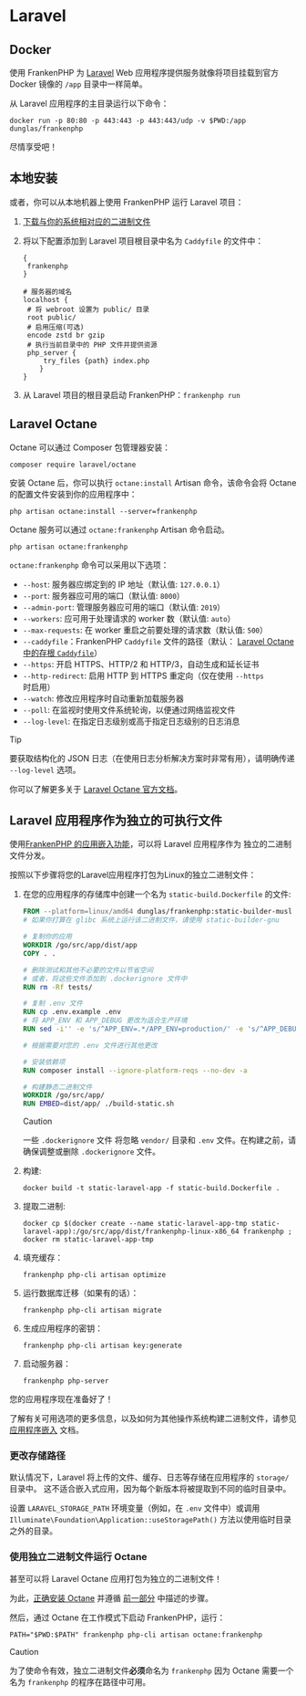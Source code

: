 # Laravel

## Docker

使用 FrankenPHP 为 [Laravel](https://laravel.com) Web 应用程序提供服务就像将项目挂载到官方 Docker 镜像的 `/app` 目录中一样简单。

从 Laravel 应用程序的主目录运行以下命令：

```console
docker run -p 80:80 -p 443:443 -p 443:443/udp -v $PWD:/app dunglas/frankenphp
```

尽情享受吧！

## 本地安装

或者，你可以从本地机器上使用 FrankenPHP 运行 Laravel 项目：

1. [下载与你的系统相对应的二进制文件](https://github.com/php/frankenphp/releases)
2. 将以下配置添加到 Laravel 项目根目录中名为 `Caddyfile` 的文件中：

   ```caddyfile
   {
   	frankenphp
   }

   # 服务器的域名
   localhost {
   	# 将 webroot 设置为 public/ 目录
   	root public/
   	# 启用压缩(可选)
   	encode zstd br gzip
   	# 执行当前目录中的 PHP 文件并提供资源
   	php_server {
   	    try_files {path} index.php
       }
   }
   ```

3. 从 Laravel 项目的根目录启动 FrankenPHP：`frankenphp run`

## Laravel Octane

Octane 可以通过 Composer 包管理器安装：

```console
composer require laravel/octane
```

安装 Octane 后，你可以执行 `octane:install` Artisan 命令，该命令会将 Octane 的配置文件安装到你的应用程序中：

```console
php artisan octane:install --server=frankenphp
```

Octane 服务可以通过 `octane:frankenphp` Artisan 命令启动。

```console
php artisan octane:frankenphp
```

`octane:frankenphp` 命令可以采用以下选项：

- `--host`: 服务器应绑定到的 IP 地址（默认值: `127.0.0.1`）
- `--port`: 服务器应可用的端口（默认值: `8000`）
- `--admin-port`: 管理服务器应可用的端口（默认值: `2019`）
- `--workers`: 应可用于处理请求的 worker 数（默认值: `auto`）
- `--max-requests`: 在 worker 重启之前要处理的请求数（默认值: `500`）
- `--caddyfile`：FrankenPHP `Caddyfile` 文件的路径（默认： [Laravel Octane 中的存根 `Caddyfile`](https://github.com/laravel/octane/blob/2.x/src/Commands/stubs/Caddyfile)）
- `--https`: 开启 HTTPS、HTTP/2 和 HTTP/3，自动生成和延长证书
- `--http-redirect`: 启用 HTTP 到 HTTPS 重定向（仅在使用 `--https` 时启用）
- `--watch`: 修改应用程序时自动重新加载服务器
- `--poll`: 在监视时使用文件系统轮询，以便通过网络监视文件
- `--log-level`: 在指定日志级别或高于指定日志级别的日志消息

> [!TIP]
> 要获取结构化的 JSON 日志（在使用日志分析解决方案时非常有用），请明确传递 `--log-level` 选项。

你可以了解更多关于 [Laravel Octane 官方文档](https://laravel.com/docs/octane)。

## Laravel 应用程序作为独立的可执行文件

使用[FrankenPHP 的应用嵌入功能](embed.md)，可以将 Laravel 应用程序作为
独立的二进制文件分发。

按照以下步骤将您的Laravel应用程序打包为Linux的独立二进制文件：

1. 在您的应用程序的存储库中创建一个名为 `static-build.Dockerfile` 的文件:

   ```dockerfile
   FROM --platform=linux/amd64 dunglas/frankenphp:static-builder-musl
   # 如果你打算在 glibc 系统上运行该二进制文件，请使用 static-builder-gnu

   # 复制你的应用
   WORKDIR /go/src/app/dist/app
   COPY . .

   # 删除测试和其他不必要的文件以节省空间
   # 或者，将这些文件添加到 .dockerignore 文件中
   RUN rm -Rf tests/

   # 复制 .env 文件
   RUN cp .env.example .env
   # 将 APP_ENV 和 APP_DEBUG 更改为适合生产环境
   RUN sed -i'' -e 's/^APP_ENV=.*/APP_ENV=production/' -e 's/^APP_DEBUG=.*/APP_DEBUG=false/' .env

   # 根据需要对您的 .env 文件进行其他更改

   # 安装依赖项
   RUN composer install --ignore-platform-reqs --no-dev -a

   # 构建静态二进制文件
   WORKDIR /go/src/app/
   RUN EMBED=dist/app/ ./build-static.sh
   ```

   > [!CAUTION]
   >
   > 一些 `.dockerignore` 文件
   > 将忽略 `vendor/` 目录和 `.env` 文件。在构建之前，请确保调整或删除 `.dockerignore` 文件。

2. 构建:

   ```console
   docker build -t static-laravel-app -f static-build.Dockerfile .
   ```

3. 提取二进制:

   ```console
   docker cp $(docker create --name static-laravel-app-tmp static-laravel-app):/go/src/app/dist/frankenphp-linux-x86_64 frankenphp ; docker rm static-laravel-app-tmp
   ```

4. 填充缓存：

   ```console
   frankenphp php-cli artisan optimize
   ```

5. 运行数据库迁移（如果有的话）：

   ```console
   frankenphp php-cli artisan migrate
   ```

6. 生成应用程序的密钥：

   ```console
   frankenphp php-cli artisan key:generate
   ```

7. 启动服务器：

   ```console
   frankenphp php-server
   ```

您的应用程序现在准备好了！

了解有关可用选项的更多信息，以及如何为其他操作系统构建二进制文件，请参见 [应用程序嵌入](embed.md)
文档。

### 更改存储路径

默认情况下，Laravel 将上传的文件、缓存、日志等存储在应用程序的 `storage/` 目录中。
这不适合嵌入式应用，因为每个新版本将被提取到不同的临时目录中。

设置 `LARAVEL_STORAGE_PATH` 环境变量（例如，在 `.env` 文件中）或调用 `Illuminate\Foundation\Application::useStoragePath()` 方法以使用临时目录之外的目录。

### 使用独立二进制文件运行 Octane

甚至可以将 Laravel Octane 应用打包为独立的二进制文件！

为此，[正确安装 Octane](#laravel-octane) 并遵循 [前一部分](#laravel-应用程序作为独立的可执行文件) 中描述的步骤。

然后，通过 Octane 在工作模式下启动 FrankenPHP，运行：

```console
PATH="$PWD:$PATH" frankenphp php-cli artisan octane:frankenphp
```

> [!CAUTION]
>
> 为了使命令有效，独立二进制文件**必须**命名为 `frankenphp`
> 因为 Octane 需要一个名为 `frankenphp` 的程序在路径中可用。
